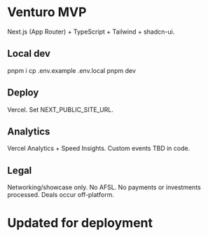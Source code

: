 # Venturo MVP

Next.js (App Router) + TypeScript + Tailwind + shadcn-ui.

## Local dev
pnpm i
cp .env.example .env.local
pnpm dev

## Deploy
Vercel. Set NEXT_PUBLIC_SITE_URL.

## Analytics
Vercel Analytics + Speed Insights. Custom events TBD in code.

## Legal
Networking/showcase only. No AFSL. No payments or investments processed. Deals occur off-platform.




# Updated for deployment
